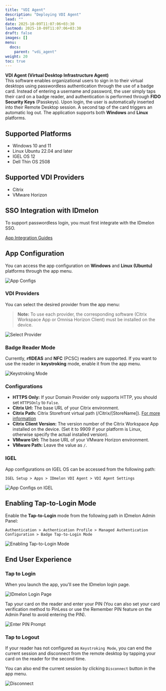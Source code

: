 ```yaml
---
title: "VDI Agent"
description: "Deploying VDI Agent"
lead: ""
date: 2025-10-09T11:07:06+03:30
lastmod: 2025-10-09T11:07:06+03:30
draft: false
images: []
menu:
  docs:
    parent: "vdi_agent"
weight: 20
toc: true
---
```


**VDI Agent (Virtual Desktop Infrastructure Agent)**<br>
This software enables organizational users to sign in to their virtual desktops using passwordless authentication through the use of a badge card. Instead of entering a username and password, the user simply taps their card on a badge reader, and authentication is performed through **FIDO Security Keys** (Passkeys).
Upon login, the user is automatically inserted into their Remote Desktop session. A second tap of the card triggers an automatic log out.
The application supports both **Windows** and **Linux** platforms.

## Supported Platforms

- Windows 10 and 11
- Linux Ubuntu 22.04 and later
- IGEL OS 12
- Dell Thin OS 2508

## Supported VDI Providers

- Citrix
- VMware Horizon

## SSO Integration with IDmelon

To support passwordless login, you must first integrate with the IDmelon SSO.

[App Integration Guides](https://docs.idmelon.com/docs/for_administrators/app_integrations/integration_guides/app_integration_guides/)

## App Configuration

You can access the app configuration on **Windows** and **Linux (Ubuntu)** platforms through the app menu.

![App Configs](/images/vendor/vdi_agent/app_configs_menu.png)

### VDI Providers

You can select the desired provider from the app menu:

> **Note:** To use each provider, the corresponding software (Citrix Workspace App or Omnisa Horizon Client) must be installed on the device.

![Select Provider](/images/vendor/vdi_agent/select_provider_menu.png)

### Badge Reader Mode

Currently, **rfIDEAS** and **NFC** (PCSC) readers are supported.
If you want to use the reader in **keystroking** mode, enable it from the app menu.

![Keystroking Mode](/images/vendor/vdi_agent/keystroking_menu.png)

### Configurations

- **HTTPS Only:** If your Domain Provider only supports HTTP, you should set `HTTPSOnly` to `False`.
- **Citrix Url:**  The base URL of your Citrix environment.
- **Citrix Path:** Citrix Storefront virtual path (/Citrix/[StoreName]). [For more information](https://developer-docs.citrix.com/en-us/storefront-powershell-sdk/2507/get-stfstoreservice)
- **Citrix Client Version:** The version number of the Citrix Workspace App installed on the device. (Set it to 9909 if your platform is Linux, otherwise specify the actual installed version).
- **VMware Url:**  The base URL of your VMware Horizon environment.
- **VMware Path:** Leave the value as `/`.

### IGEL

App configurations on IGEL OS can be accessed from the following path:

```shell
IGEL Setup > Apps > IDmelon VDI Agent > VDI Agent Settings
```

![App Configs on IGEL](/images/vendor/vdi_agent/igel_setup_configs.png)

## Enabling Tap-to-Login Mode

Enable the **Tap-to-Login** mode from the following path in IDmelon Admin Panel:

```shell
Authentication > Authentication Profile > Managed Authentication Configuration > Badge Tap-to-Login Mode
```

![Enabling Tap-to-Login Mode](/images/vendor/vdi_agent/admin_panel_tap_to_login.png)

## End User Experience

### Tap to Login

When you launch the app, you'll see the IDmelon login page.

![IDmelon Login Page](/images/vendor/vdi_agent/idmelon_login_page.png)

Tap your card on the reader and enter your PIN (You can also set your card verification method to PinLess or use the Remember PIN feature on the Admin Panel to avoid entering the PIN).

![Enter PIN Prompt](/images/vendor/vdi_agent/enter_pin_prompt.png)

### Tap to Logout

If your reader has not configured as `Keystroking Mode`, you can end the current session and disconnect from the remote desktop by tapping your card on the reader for the second time.

You can also end the current session by clicking `Disconnect` button in the app menu.

![Disconnect](/images/vendor/vdi_agent/disconnect_menu.png)
